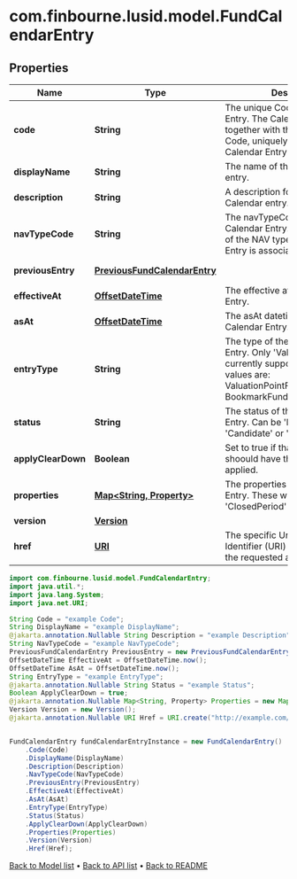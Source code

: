 # com.finbourne.lusid.model.FundCalendarEntry

## Properties

Name | Type | Description | Notes
------------ | ------------- | ------------- | -------------
**code** | **String** | The unique Code of the Calendar Entry. The Calendar Entry, together with the Fund Scope and Code, uniquely identifies a Fund Calendar Entry | [default to String]
**displayName** | **String** | The name of the Fund Calendar entry. | [default to String]
**description** | **String** | A description for the Fund Calendar entry. | [optional] [default to String]
**navTypeCode** | **String** | The navTypeCode of the Fund Calendar Entry. This is the code of the NAV type that this Calendar Entry is associated with. | [default to String]
**previousEntry** | [**PreviousFundCalendarEntry**](PreviousFundCalendarEntry.md) |  | [optional] [default to PreviousFundCalendarEntry]
**effectiveAt** | [**OffsetDateTime**](OffsetDateTime.md) | The effective at of the Calendar Entry. | [optional] [default to OffsetDateTime]
**asAt** | [**OffsetDateTime**](OffsetDateTime.md) | The asAt datetime for the Calendar Entry. | [default to OffsetDateTime]
**entryType** | **String** | The type of the Fund Calendar Entry. Only &#39;ValuationPoint&#39; currently supported. The available values are: ValuationPointFundCalendarEntry, BookmarkFundCalendarEntry | [default to String]
**status** | **String** | The status of the Fund Calendar Entry. Can be &#39;Estimate&#39;, &#39;Candidate&#39; or &#39;Final&#39;. | [optional] [default to String]
**applyClearDown** | **Boolean** | Set to true if that closed period shoould have the clear down applied. | [default to Boolean]
**properties** | [**Map&lt;String, Property&gt;**](Property.md) | The properties for the Calendar Entry. These will be from the &#39;ClosedPeriod&#39; domain. | [optional] [default to Map<String, Property>]
**version** | [**Version**](Version.md) |  | [default to Version]
**href** | [**URI**](URI.md) | The specific Uniform Resource Identifier (URI) for this resource at the requested asAt datetime. | [optional] [default to URI]

```java
import com.finbourne.lusid.model.FundCalendarEntry;
import java.util.*;
import java.lang.System;
import java.net.URI;

String Code = "example Code";
String DisplayName = "example DisplayName";
@jakarta.annotation.Nullable String Description = "example Description";
String NavTypeCode = "example NavTypeCode";
PreviousFundCalendarEntry PreviousEntry = new PreviousFundCalendarEntry();
OffsetDateTime EffectiveAt = OffsetDateTime.now();
OffsetDateTime AsAt = OffsetDateTime.now();
String EntryType = "example EntryType";
@jakarta.annotation.Nullable String Status = "example Status";
Boolean ApplyClearDown = true;
@jakarta.annotation.Nullable Map<String, Property> Properties = new Map<String, Property>();
Version Version = new Version();
@jakarta.annotation.Nullable URI Href = URI.create("http://example.com/Href");


FundCalendarEntry fundCalendarEntryInstance = new FundCalendarEntry()
    .Code(Code)
    .DisplayName(DisplayName)
    .Description(Description)
    .NavTypeCode(NavTypeCode)
    .PreviousEntry(PreviousEntry)
    .EffectiveAt(EffectiveAt)
    .AsAt(AsAt)
    .EntryType(EntryType)
    .Status(Status)
    .ApplyClearDown(ApplyClearDown)
    .Properties(Properties)
    .Version(Version)
    .Href(Href);
```


[Back to Model list](../README.md#documentation-for-models) &#8226; [Back to API list](../README.md#documentation-for-api-endpoints) &#8226; [Back to README](../README.md)
